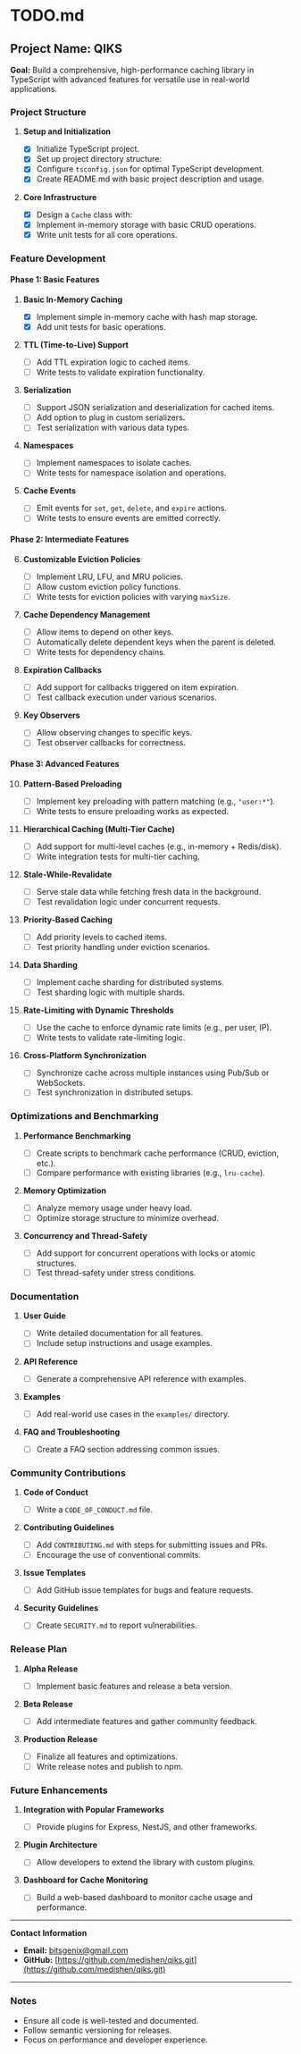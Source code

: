 # TODO.md

## Project Name: QIKS

**Goal:** Build a comprehensive, high-performance caching library in TypeScript with advanced features for versatile use in real-world applications.

### **Project Structure**

1. **Setup and Initialization**

   - [x] Initialize TypeScript project.
   - [x] Set up project directory structure:
   - [x] Configure `tsconfig.json` for optimal TypeScript development.
   - [x] Create README.md with basic project description and usage.

2. **Core Infrastructure**
   - [x] Design a `Cache` class with:
   - [x] Implement in-memory storage with basic CRUD operations.
   - [x] Write unit tests for all core operations.

### **Feature Development**

#### Phase 1: Basic Features

1. **Basic In-Memory Caching**

   - [x] Implement simple in-memory cache with hash map storage.
   - [x] Add unit tests for basic operations.

2. **TTL (Time-to-Live) Support**

   - [ ] Add TTL expiration logic to cached items.
   - [ ] Write tests to validate expiration functionality.

3. **Serialization**

   - [ ] Support JSON serialization and deserialization for cached items.
   - [ ] Add option to plug in custom serializers.
   - [ ] Test serialization with various data types.

4. **Namespaces**

   - [ ] Implement namespaces to isolate caches.
   - [ ] Write tests for namespace isolation and operations.

5. **Cache Events**
   - [ ] Emit events for `set`, `get`, `delete`, and `expire` actions.
   - [ ] Write tests to ensure events are emitted correctly.

#### Phase 2: Intermediate Features

6. **Customizable Eviction Policies**

   - [ ] Implement LRU, LFU, and MRU policies.
   - [ ] Allow custom eviction policy functions.
   - [ ] Write tests for eviction policies with varying `maxSize`.

7. **Cache Dependency Management**

   - [ ] Allow items to depend on other keys.
   - [ ] Automatically delete dependent keys when the parent is deleted.
   - [ ] Write tests for dependency chains.

8. **Expiration Callbacks**

   - [ ] Add support for callbacks triggered on item expiration.
   - [ ] Test callback execution under various scenarios.

9. **Key Observers**
   - [ ] Allow observing changes to specific keys.
   - [ ] Test observer callbacks for correctness.

#### Phase 3: Advanced Features

10. **Pattern-Based Preloading**

    - [ ] Implement key preloading with pattern matching (e.g., `"user:*"`).
    - [ ] Write tests to ensure preloading works as expected.

11. **Hierarchical Caching (Multi-Tier Cache)**

    - [ ] Add support for multi-level caches (e.g., in-memory + Redis/disk).
    - [ ] Write integration tests for multi-tier caching.

12. **Stale-While-Revalidate**

    - [ ] Serve stale data while fetching fresh data in the background.
    - [ ] Test revalidation logic under concurrent requests.

13. **Priority-Based Caching**

    - [ ] Add priority levels to cached items.
    - [ ] Test priority handling under eviction scenarios.

14. **Data Sharding**

    - [ ] Implement cache sharding for distributed systems.
    - [ ] Test sharding logic with multiple shards.

15. **Rate-Limiting with Dynamic Thresholds**

    - [ ] Use the cache to enforce dynamic rate limits (e.g., per user, IP).
    - [ ] Write tests to validate rate-limiting logic.

16. **Cross-Platform Synchronization**
    - [ ] Synchronize cache across multiple instances using Pub/Sub or WebSockets.
    - [ ] Test synchronization in distributed setups.

### **Optimizations and Benchmarking**

1. **Performance Benchmarking**

   - [ ] Create scripts to benchmark cache performance (CRUD, eviction, etc.).
   - [ ] Compare performance with existing libraries (e.g., `lru-cache`).

2. **Memory Optimization**

   - [ ] Analyze memory usage under heavy load.
   - [ ] Optimize storage structure to minimize overhead.

3. **Concurrency and Thread-Safety**
   - [ ] Add support for concurrent operations with locks or atomic structures.
   - [ ] Test thread-safety under stress conditions.

### **Documentation**

1. **User Guide**

   - [ ] Write detailed documentation for all features.
   - [ ] Include setup instructions and usage examples.

2. **API Reference**

   - [ ] Generate a comprehensive API reference with examples.

3. **Examples**

   - [ ] Add real-world use cases in the `examples/` directory.

4. **FAQ and Troubleshooting**
   - [ ] Create a FAQ section addressing common issues.

### **Community Contributions**

1. **Code of Conduct**

   - [ ] Write a `CODE_OF_CONDUCT.md` file.

2. **Contributing Guidelines**

   - [ ] Add `CONTRIBUTING.md` with steps for submitting issues and PRs.
   - [ ] Encourage the use of conventional commits.

3. **Issue Templates**

   - [ ] Add GitHub issue templates for bugs and feature requests.

4. **Security Guidelines**
   - [ ] Create `SECURITY.md` to report vulnerabilities.

### **Release Plan**

1. **Alpha Release**

   - [ ] Implement basic features and release a beta version.

2. **Beta Release**

   - [ ] Add intermediate features and gather community feedback.

3. **Production Release**
   - [ ] Finalize all features and optimizations.
   - [ ] Write release notes and publish to npm.

### **Future Enhancements**

1. **Integration with Popular Frameworks**

   - [ ] Provide plugins for Express, NestJS, and other frameworks.

2. **Plugin Architecture**

   - [ ] Allow developers to extend the library with custom plugins.

3. **Dashboard for Cache Monitoring**
   - [ ] Build a web-based dashboard to monitor cache usage and performance.

---

**Contact Information**

- **Email:** bitsgenix@gmail.com
- **GitHub:** [https://github.com/medishen/qiks.git](https://github.com/medishen/qiks.git)

---

### Notes

- Ensure all code is well-tested and documented.
- Follow semantic versioning for releases.
- Focus on performance and developer experience.
